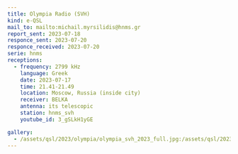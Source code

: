 ```yaml
---
title: Olympia Radio (SVH)
kind: e-QSL
mail_to: mailto:michail.myrsilidis@hnms.gr
report_sent: 2023-07-18
responce_sent: 2023-07-20
responce_received: 2023-07-20
serie: hnms
receptions:
  - frequency: 2799 kHz
    language: Greek
    date: 2023-07-17
    time: 21.41-21.49
    location: Moscow, Russia (inside city)
    receiver: BELKA
    antenna: its telescopic
    station: hnms_svh
    youtube_id: 3_gSLkH1yGE

gallery:
  - /assets/qsl/2023/olympia/olympia_svh_2023_full.jpg:/assets/qsl/2023/olympia/olympia_svh_2023_small.jpg
---
```

